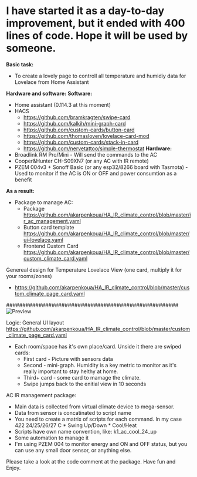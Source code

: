 # I have started it as a day-to-day improvement, but it ended with 400 lines of code. Hope it will be used by someone. 

**Basic task:**
- To create a lovely page to controll all temperature and humidiy data for Lovelace from Home Assistant

**Hardware and software:**
  **Software:**
  - Home assistant (0.114.3 at this moment)
  - HACS
    - https://github.com/bramkragten/swipe-card
    - https://github.com/kalkih/mini-graph-card
    - https://github.com/custom-cards/button-card
    - https://github.com/thomasloven/lovelace-card-mod
    - https://github.com/custom-cards/stack-in-card
    - https://github.com/nervetattoo/simple-thermostat
  **Hardware:**
  - Broadlink RM Pro/Mini - Will send the commands to the AC
  - Cooper&Hunter CH-S09XN7 (or any AC with IR remote)
  - PZEM 004v3 + Sonoff Basic (or any esp32/8266 board with Tasmota) - Used to monitor if the AC is ON or OFF and power consumtion as a benefit

**As a result:**
- Package to manage AC: 
  - Package https://github.com/akarpenkoua/HA_IR_climate_control/blob/master/ir_ac_management.yaml
  - Button card template https://github.com/akarpenkoua/HA_IR_climate_control/blob/master/ui-lovelace.yaml
  - Frontend Custom Card https://github.com/akarpenkoua/HA_IR_climate_control/blob/master/custom_climate_card.yaml
  
Genereal design for Temperature Lovelace View (one card, multiply it for your rooms/zones)
  - https://github.com/akarpenkoua/HA_IR_climate_control/blob/master/custom_climate_page_card.yaml

#####################################################
![Preview](https://user-images.githubusercontent.com/457678/52977264-edf34980-33cc-11e9-903b-cee43b307ed8.png)


Logic: 
General UI layout https://github.com/akarpenkoua/HA_IR_climate_control/blob/master/custom_climate_page_card.yaml
- Each room/space has it's own place/card. Unside it there are swiped cards:
  - First card - Picture with sensors data
  - Second - mini-graph. Humidity is a key metric to monitor as it's really important to stay helthy at home. 
  - Third+ card - some card to mamage the climate.
  - Swipe jumps back to the enitial view in 10 seconds

AC IR management package:
- Main data is collected from virtual climate device to mega-sensor. 
- Data from sensor is concatinated to script name
- You need to create a matrix of scripts for each command. In my case 4*2*2 24/25/26/27 C * Swing Up/Down * Cool/Heat
- Scripts have own name convention, like: k1_ac_cool_24_up 
- Some automation to manage it
- I'm using PZEM 004 to monitor energy and ON and OFF status, but you can use any small door sensor, or anything else. 

Please take a look at the code comment at the package. 
Have fun and Enjoy.


